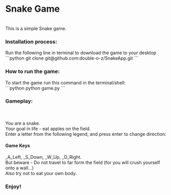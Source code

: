 <h1> Snake Game </h1>
<br>
This is a simple Snake game.
<br>
<h3>Installation process:</h3>
Run the following line in terminal to download the game to your desktop
```python
git clone git@github.com:double-o-z/SnakeApp.git
```
<br>
<h3>How to run the game:</h3>
To start the game run this command in the terminal/shell:
<br>
```python
python game.py
```
<br>
<h3>Gameplay:</h3>
<br><br>
You are a snake.
<br>
Your goal in life - eat apples on the field.
<br>
Enter a letter from the following legend, and press enter to change direction:
<br>
<h4> Game Keys </h4>
_A_Left, _S_Down, _W_Up, _D_Right.
<br>
But beware - Do not travel to far form the field (for you will crush yourself onto a wall...)
<br>
Also try not to eat your own body.
<h3> Enjoy! </h3>
